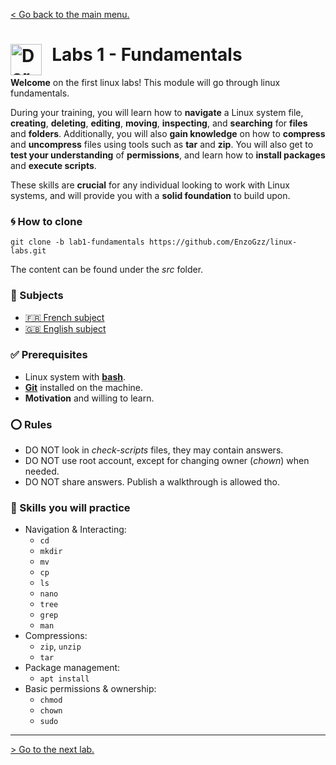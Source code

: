 [< Go back to the main menu.](https://github.com/EnzoGzz/linux-labs/tree/master)
#  <img align="left" alt="Dormitory" src="/assets/spaceship.png" width="50x"/>&nbsp; Labs 1 - Fundamentals

**Welcome** on the first linux labs! This module will go through linux fundamentals.

During your training, you will learn how to **navigate** a Linux system file, **creating**, **deleting**, **editing**, **moving**, **inspecting**, and **searching** for **files** and **folders**.
Additionally, you will also **gain knowledge** on how to **compress** and **uncompress** files using tools such as **tar** and **zip**.
You will also get to **test your understanding** of **permissions**, and learn how to **install packages** and **execute scripts**.

These skills are **crucial** for any individual looking to work with Linux systems, and will provide you with a **solid foundation** to build upon.

### 🌀 How to clone

```
git clone -b lab1-fundamentals https://github.com/EnzoGzz/linux-labs.git
```

The content can be found under the _src_ folder.

###  📄 Subjects

 - [🇫🇷 French subject](./subjects/FR.md)
 - [🇬🇧 English subject](./subjects/EN.md)

### ✅ Prerequisites

 - Linux system with [**bash**](https://opensource.com/resources/what-bash).
 - [**Git**](https://git-scm.com/book/en/v2/Getting-Started-Installing-Git) installed on the machine.
 - **Motivation** and willing to learn.

### ⭕ Rules

 - DO NOT look in _check-scripts_ files, they may contain answers.
 - DO NOT use root account, except for changing owner (*chown*) when needed.
 - DO NOT share answers. Publish a walkthrough is allowed tho.

### 🔎 Skills you will practice

 - Navigation & Interacting:
     - `cd`
     - `mkdir`
     - `mv`
     - `cp`
     - `ls`
     - `nano`
     - `tree`
     - `grep`
     - `man`
 - Compressions:
     - `zip`, `unzip`
     - `tar`
 - Package management:
     - `apt install`
 - Basic permissions & ownership:
     - `chmod`
     - `chown`
     - `sudo`

---

[> Go to the next lab.](https://github.com/EnzoGzz/linux-labs/tree/lab2-intermediate)
